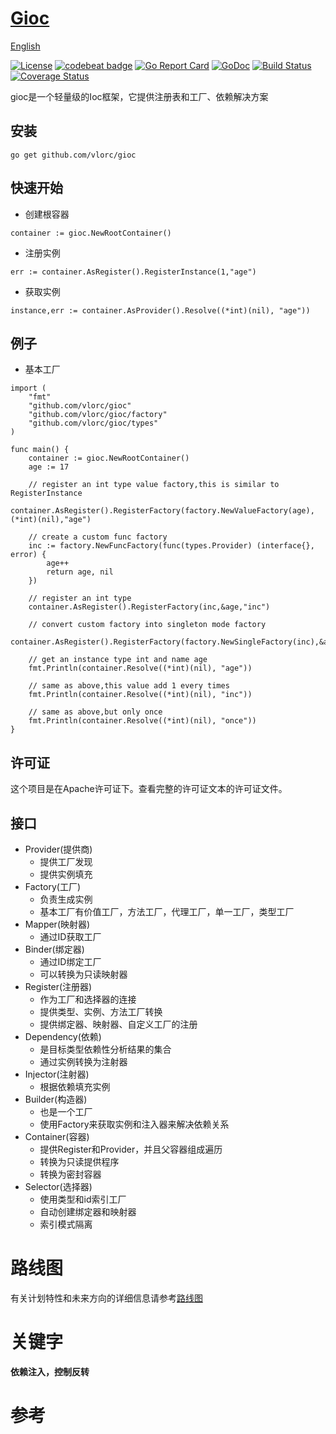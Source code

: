 
# [Gioc](https://github.com/vlorc/gioc)

[English](https://github.com/vlorc/gioc/blob/master/README.md)

[![License](https://img.shields.io/:license-apache-blue.svg)](https://opensource.org/licenses/Apache-2.0)
[![codebeat badge](https://codebeat.co/badges/c41b426c-4121-4dc8-99c2-f1b60574be64)](https://codebeat.co/projects/github-com-vlorc-gioc-master)
[![Go Report Card](https://goreportcard.com/badge/github.com/vlorc/gioc)](https://goreportcard.com/report/github.com/vlorc/gioc)
[![GoDoc](https://godoc.org/github.com/vlorc/gioc?status.svg)](https://godoc.org/github.com/vlorc/gioc)
[![Build Status](https://travis-ci.org/vlorc/gioc.svg?branch=dev)](https://travis-ci.org/vlorc/gioc?branch=dev)
[![Coverage Status](https://coveralls.io/repos/github/vlorc/gioc/badge.svg?branch=dev)](https://coveralls.io/github/vlorc/gioc?branch=dev)

gioc是一个轻量级的Ioc框架，它提供注册表和工厂、依赖解决方案

## 安装
	go get github.com/vlorc/gioc

## 快速开始

* 创建根容器
```golang
container := gioc.NewRootContainer()
```

* 注册实例
```golang
err := container.AsRegister().RegisterInstance(1,"age")
```

* 获取实例
```golang
instance,err := container.AsProvider().Resolve((*int)(nil), "age"))
```

## 例子

* 基本工厂
```golang
import (
	"fmt"
	"github.com/vlorc/gioc"
	"github.com/vlorc/gioc/factory"
	"github.com/vlorc/gioc/types"
)

func main() {
	container := gioc.NewRootContainer()
	age := 17

	// register an int type value factory,this is similar to RegisterInstance
	container.AsRegister().RegisterFactory(factory.NewValueFactory(age),(*int)(nil),"age")

	// create a custom func factory
	inc := factory.NewFuncFactory(func(types.Provider) (interface{}, error) {
		age++
		return age, nil
	})

    // register an int type
	container.AsRegister().RegisterFactory(inc,&age,"inc")

	// convert custom factory into singleton mode factory
	container.AsRegister().RegisterFactory(factory.NewSingleFactory(inc),&age,"once")

	// get an instance type int and name age
	fmt.Println(container.Resolve((*int)(nil), "age"))
	
	// same as above,this value add 1 every times
	fmt.Println(container.Resolve((*int)(nil), "inc"))
	
	// same as above,but only once
	fmt.Println(container.Resolve((*int)(nil), "once"))
}
```

## 许可证

这个项目是在Apache许可证下。查看完整的许可证文本的许可证文件。

## 接口

+ Provider(提供商)
	+ 提供工厂发现
	+ 提供实例填充
+ Factory(工厂)
	+ 负责生成实例
	+ 基本工厂有价值工厂，方法工厂，代理工厂，单一工厂，类型工厂
+ Mapper(映射器)
	+ 通过ID获取工厂
+ Binder(绑定器)
	+ 通过ID绑定工厂
	+ 可以转换为只读映射器
+ Register(注册器)
	+ 作为工厂和选择器的连接
	+ 提供类型、实例、方法工厂转换
	+ 提供绑定器、映射器、自定义工厂的注册
+ Dependency(依赖)
	+ 是目标类型依赖性分析结果的集合
	+ 通过实例转换为注射器
+ Injector(注射器)
	+ 根据依赖填充实例
+ Builder(构造器)
	+ 也是一个工厂
	+ 使用Factory来获取实例和注入器来解决依赖关系
+ Container(容器)
	+ 提供Register和Provider，并且父容器组成遍历
	+ 转换为只读提供程序
	+ 转换为密封容器
+ Selector(选择器)
	+ 使用类型和id索引工厂
	+ 自动创建绑定器和映射器
	+ 索引模式隔离

# 路线图
有关计划特性和未来方向的详细信息请参考[路线图](https://github.com/vlorc/gioc/blob/master/ROADMAP.md)

# 关键字

**依赖注入，控制反转**

# 参考
